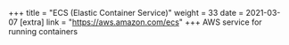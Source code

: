 +++
title = "ECS (Elastic Container Service)"
weight = 33
date = 2021-03-07
[extra]
link = "https://aws.amazon.com/ecs"
+++
AWS service for running containers

